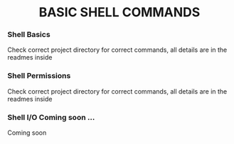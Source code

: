 <h1 align="center">BASIC SHELL COMMANDS</h1>
<h3 >Shell Basics</h3>
<p> Check correct project directory for correct commands, all details are in the readmes inside </p>
<h3 >Shell Permissions</h3>
<p> Check correct project directory for correct commands, all details are in the readmes inside </p>
<h3 >Shell I/O Coming soon ...</h3>
<p> Coming soon </p>
